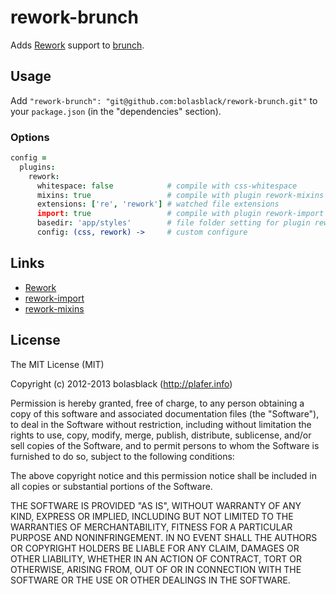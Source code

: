 # rework-brunch

Adds [Rework](https://github.com/visionmedia/rework) support to [brunch](http://brunch.io).

## Usage

Add `"rework-brunch": "git@github.com:bolasblack/rework-brunch.git"` to your `package.json` (in the "dependencies" section).

### Options

```coffeescript
config =
  plugins:
    rework:
      whitespace: false            # compile with css-whitespace
      mixins: true                 # compile with plugin rework-mixins
      extensions: ['re', 'rework'] # watched file extensions
      import: true                 # compile with plugin rework-import
      basedir: 'app/styles'        # file folder setting for plugin rework-import
      config: (css, rework) ->     # custom configure
```

## Links

* [Rework](https://github.com/visionmedia/rework)
* [rework-import](https://github.com/bolasblack/rework-import)
* [rework-mixins](https://github.com/visionmedia/rework-mixins)

## License

The MIT License (MIT)

Copyright (c) 2012-2013 bolasblack (http://plafer.info)

Permission is hereby granted, free of charge, to any person obtaining a copy
of this software and associated documentation files (the "Software"), to deal
in the Software without restriction, including without limitation the rights
to use, copy, modify, merge, publish, distribute, sublicense, and/or sell
copies of the Software, and to permit persons to whom the Software is
furnished to do so, subject to the following conditions:

The above copyright notice and this permission notice shall be included in
all copies or substantial portions of the Software.

THE SOFTWARE IS PROVIDED "AS IS", WITHOUT WARRANTY OF ANY KIND, EXPRESS OR
IMPLIED, INCLUDING BUT NOT LIMITED TO THE WARRANTIES OF MERCHANTABILITY,
FITNESS FOR A PARTICULAR PURPOSE AND NONINFRINGEMENT. IN NO EVENT SHALL THE
AUTHORS OR COPYRIGHT HOLDERS BE LIABLE FOR ANY CLAIM, DAMAGES OR OTHER
LIABILITY, WHETHER IN AN ACTION OF CONTRACT, TORT OR OTHERWISE, ARISING FROM,
OUT OF OR IN CONNECTION WITH THE SOFTWARE OR THE USE OR OTHER DEALINGS IN
THE SOFTWARE.

